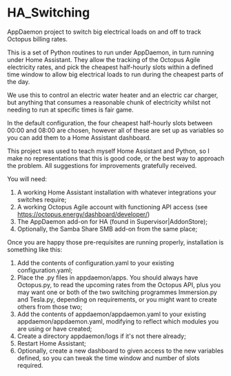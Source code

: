 # HA_Switching
AppDaemon project to switch big electrical loads on and off to track Octopus billing rates.

This is a set of Python routines to run under AppDaemon, in turn running under Home Assistant.  They allow the tracking of the Octopus Agile electricity rates, and pick the cheapest half-hourly slots within a defined time window to allow big electrical loads to run during the cheapest parts of the day.

We use this to control an electric water heater and an electric car charger, but anything that consumes a reasonable chunk of electricity whilst not needing to run at specific times is fair game.

In the default configuration, the four cheapest half-hourly slots between 00:00 and 08:00 are chosen, however all of these are set up as variables so you can add them to a Home Assistant dashboard.

This project was used to teach myself Home Assistant and Python, so I make no representations that this is good code, or the best way to approach the problem.  All suggestions for improvements gratefully received.

You will need:

1) A working Home Assistant installation with whatever integrations your switches require;
2) A working Octopus Agile account with functioning API access (see https://octopus.energy/dashboard/developer/)
3) The AppDaemon add-on for HA (found in Supervisor|AddonStore);
4) Optionally, the Samba Share SMB add-on from the same place;

Once you are happy those pre-requisites are running properly, installation is something like this:

1) Add the contents of configuration.yaml to your existing configuration.yaml;
2) Place the .py files in appdaemon/apps.  You should always have Octopus.py, to read the upcoming rates from the Octopus API, plus you may want one or both of the two switching programmes Immersion.py and Tesla.py, depending on requirements, or you might want to create others from those two;
3) Add the contents of appdaemon/appdaemon.yaml to your existing appdaemon/appdaemon.yaml, modifying to reflect which modules you are using or have created;
4) Create a directory appdaemon/logs if it's not there already;
5) Restart Home Assistant;
6) Optionally, create a new dashboard to given access to the new variables defined, so you can tweak the time window and number of slots required.
